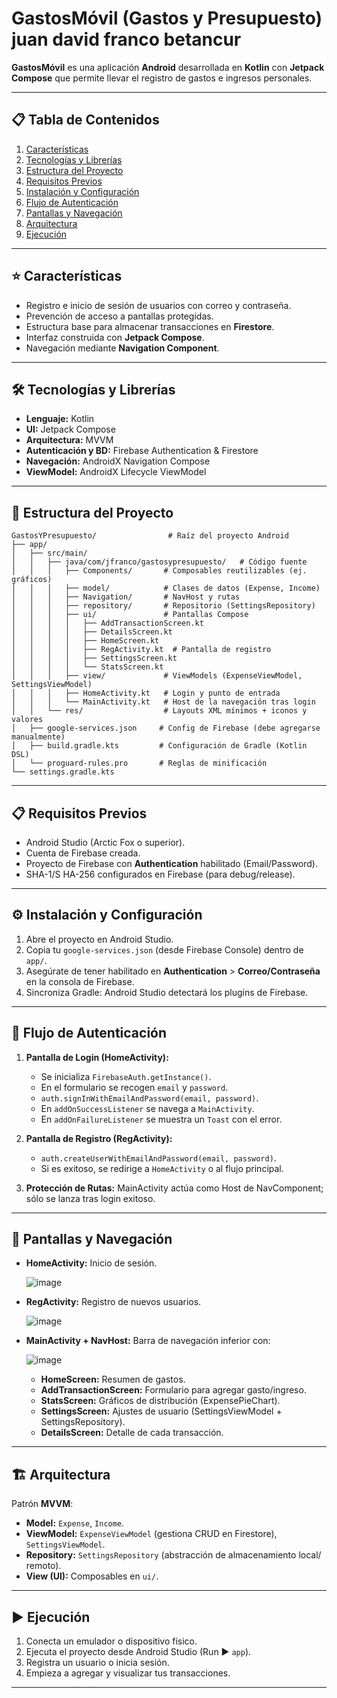 # GastosMóvil (Gastos y Presupuesto) juan david franco betancur

**GastosMóvil** es una aplicación **Android** desarrollada en **Kotlin** con **Jetpack Compose** que permite llevar el registro de gastos e ingresos personales.  

---

## 📋 Tabla de Contenidos

1. [Características](#características)
2. [Tecnologías y Librerías](#tecnologías-y-librerías)
3. [Estructura del Proyecto](#estructura-del-proyecto)
4. [Requisitos Previos](#requisitos-previos)
5. [Instalación y Configuración](#instalación-y-configuración)
6. [Flujo de Autenticación](#flujo-de-autenticación)
7. [Pantallas y Navegación](#pantallas-y-navegación)
8. [Arquitectura](#arquitectura)
9. [Ejecución](#ejecución)


---

## ⭐ Características

- Registro e inicio de sesión de usuarios con correo y contraseña.
- Prevención de acceso a pantallas protegidas.
- Estructura base para almacenar transacciones en **Firestore**.
- Interfaz construida con **Jetpack Compose**.
- Navegación mediante **Navigation Component**.

---

## 🛠 Tecnologías y Librerías

- **Lenguaje:** Kotlin
- **UI:** Jetpack Compose
- **Arquitectura:** MVVM
- **Autenticación y BD:** Firebase Authentication & Firestore
- **Navegación:** AndroidX Navigation Compose
- **ViewModel:** AndroidX Lifecycle ViewModel


---

## 📁 Estructura del Proyecto

```
GastosYPresupuesto/                # Raíz del proyecto Android
├── app/
│   ├── src/main/
│   │   ├── java/com/jfranco/gastosypresupuesto/   # Código fuente
│   │   │   ├── Components/       # Composables reutilizables (ej. gráficos)
│   │   │   ├── model/            # Clases de datos (Expense, Income)
│   │   │   ├── Navigation/       # NavHost y rutas
│   │   │   ├── repository/       # Repositorio (SettingsRepository)
│   │   │   ├── ui/               # Pantallas Compose
│   │   │   │   ├── AddTransactionScreen.kt
│   │   │   │   ├── DetailsScreen.kt
│   │   │   │   ├── HomeScreen.kt
│   │   │   │   ├── RegActivity.kt  # Pantalla de registro
│   │   │   │   ├── SettingsScreen.kt
│   │   │   │   └── StatsScreen.kt
│   │   │   ├── view/             # ViewModels (ExpenseViewModel, SettingsViewModel)
│   │   │   ├── HomeActivity.kt   # Login y punto de entrada
│   │   │   └── MainActivity.kt   # Host de la navegación tras login
│   │   └── res/                  # Layouts XML mínimos + iconos y valores
│   ├── google-services.json     # Config de Firebase (debe agregarse manualmente)
│   ├── build.gradle.kts         # Configuración de Gradle (Kotlin DSL)
│   └── proguard-rules.pro       # Reglas de minificación
└── settings.gradle.kts
```

---

## 📋 Requisitos Previos

- Android Studio (Arctic Fox o superior).
- Cuenta de Firebase creada.
- Proyecto de Firebase con **Authentication** habilitado (Email/Password).
- SHA-1/S HA-256 configurados en Firebase (para debug/release).

---

## ⚙️ Instalación y Configuración

1. Abre el proyecto en Android Studio.
2. Copia tu `google-services.json` (desde Firebase Console) dentro de `app/`.
3. Asegúrate de tener habilitado en **Authentication** > **Correo/Contraseña** en la consola de Firebase.
4. Sincroniza Gradle: Android Studio detectará los plugins de Firebase.

---

## 🔐 Flujo de Autenticación

1. **Pantalla de Login (HomeActivity):**
   - Se inicializa `FirebaseAuth.getInstance()`.
   - En el formulario se recogen `email` y `password`.
   - `auth.signInWithEmailAndPassword(email, password)`.
   - En `addOnSuccessListener` se navega a `MainActivity`.
   - En `addOnFailureListener` se muestra un `Toast` con el error.

2. **Pantalla de Registro (RegActivity):**
   - `auth.createUserWithEmailAndPassword(email, password)`.
   - Si es exitoso, se redirige a `HomeActivity` o al flujo principal.

3. **Protección de Rutas:**
   MainActivity actúa como Host de NavComponent; sólo se lanza tras login exitoso.

---

## 📱 Pantallas y Navegación

- **HomeActivity:** Inicio de sesión.
  
  ![image](https://github.com/user-attachments/assets/dd0b1780-cd9f-4a11-b97a-71d4356854e2)

- **RegActivity:** Registro de nuevos usuarios.
  
  ![image](https://github.com/user-attachments/assets/04531ae3-2764-4ba7-9115-2c2b8a66510a)

- **MainActivity + NavHost:** Barra de navegación inferior con:
  
  ![image](https://github.com/user-attachments/assets/7e261b80-8774-4611-8769-89d2984f3fd3)

  - **HomeScreen:** Resumen de gastos.
  - **AddTransactionScreen:** Formulario para agregar gasto/ingreso.
  - **StatsScreen:** Gráficos de distribución (ExpensePieChart).
  - **SettingsScreen:** Ajustes de usuario (SettingsViewModel + SettingsRepository).
  - **DetailsScreen:** Detalle de cada transacción.

---

## 🏗 Arquitectura

Patrón **MVVM**:

- **Model:** `Expense`, `Income`.
- **ViewModel:** `ExpenseViewModel` (gestiona CRUD en Firestore), `SettingsViewModel`.
- **Repository:** `SettingsRepository` (abstracción de almacenamiento local/ remoto).
- **View (UI):** Composables en `ui/`.

---

## ▶️ Ejecución

1. Conecta un emulador o dispositivo físico.
2. Ejecuta el proyecto desde Android Studio (Run ▶️ `app`).
3. Registra un usuario o inicia sesión.
4. Empieza a agregar y visualizar tus transacciones.

---


